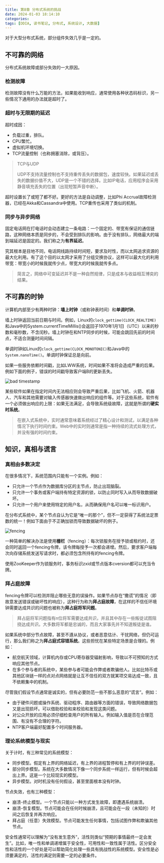 ```yaml
---
title: 第8章 分布式系统的挑战
date: 2024-01-03 18:14:10
categories:
tags: [DDIA, 读书笔记, 分布式, 系统设计, 大数据]
---
```

对于大型分布式系统，部分组件失效几乎是一定的。

## 不可靠的网络

分布式系统故障或部分失效的一大原因。

### 检测故障

检测故障没有什么万能的方法，如果能收到响应，通常使用各种状态码标识，另一些情况下通用的办法就是超时了。

### 超时与无限期的延迟

超时成因：

- 负载过重，排队。
- CPU繁忙。
- 虚拟机环境切换。
- TCP流量控制（也称拥塞消除，或背压）。

> TCP与UDP
>
> UDP不支持流量控制也不支持重传丢失的数据包，速度较快。如果延迟或丢失的数据价值不大，UDP是一个不错的选择。比如IP电话，应用程序会采用静音填充丢失的位置（出现短暂声音中断）。

超时设置长了或短了都不好。更好的方法是自动调整，比如Phi Accrual故障检测器，已经在Akka和Cassandra中使用。TCP重传也采用了类似的机制。

### 同步与异步网络

固定电话网在打电话时会动态建立一条电路：一个固定的、带宽有保证的通信链路，这种网络本质是同步的，不会受到排队的影响。由于没有排队，网络最大的端到端延迟是固定的。我们称之为**有界延迟**。

究其根本是目地不同，电话网线路持续时间短，要求及时性，而以太网追求资源的最大化利用。有了这个目的以太网才采用了分组交换协议，这样可以最大化的利用带宽：带宽小的时候我就传少点，带宽大的时候我就传多点。

> 简言之，网络中可变延迟并不是一种自然规律，只是成本与收益相互博奕的结果。

## 不可靠的时钟

计算机内部至少有两种时钟：**墙上时钟**（或称钟表时间）和**单调时钟**。

墙上时钟返回当前日期与时间。例如，Linux的`clock_gettime(CLOCK_REALTIME)`和Java中的System.currentTimeMillis()会返回子1970年1月1日（UTC）以来的秒数和毫秒数，不含闰秒。墙上时钟在和NTP同步的时候，可能会跳回先前的时间点，不适合测量时间间隔。

单调时钟如Linux的`clock_gettime(CLOCK_MONOTONIC)`和Java中的`System.nanoTime()`。单调时钟保证总是向前。

如果一些服务依赖时间戳，比如LWW系统，时间如果不准将会造成严重的后果。例如下面的例子，错误的时间戳导致客户端B的更新丢失。

![bad timestamp](bad_timestamp.jpeg)

某些软件如果在指定时间内无法相应则会导致严重后果，比如飞机、火箭、机器人、汽车和其他需要对输入传感器快速做出响应的组件等。对于这些系统，软件有一个必须做出响应的上限：如果无法满足，会导致系统级故障，这就是所谓的**硬实时系统**。

> 在嵌入式系统中，实时通常意味着系统经过了精心设计和测试，以满足各种情况下执行时间约束。Web中的实时则通常是指一种持续的流式处理方式，并没有强的时间约束。

## 知识，真相与谎言

### 真相由多数决定

在很多情况下，系统范围内只能有一个实例。例如：

- 只允许一个节点作为数据库分区的主节点，防止出现脑裂。
- 只允许一个事务或客户端持有特定资源的锁，以防止同时写入从而导致数据破坏。
- 只允许一个用户来使用特定的用户名，从而确保用户名可以唯一标识用户。

在分布式系统中，某个节点自认为它是“唯一的那个”，但不一定获得了系统法定票数的统一！例如下面由于不正确加锁而导致数据破坏的例子。

![fencing](fencing.jpeg)

一种简单的解决办法是使用**栅栏**（fencing）：每次锁服务在授予锁或租约时，还会同时返回一个fencing令牌，该令牌每授予一次都会递增。然后，要求客户端每次向存储系统发送写请求时，都必须包含所持有的fencing令牌。

使用ZooKeeper作为锁服务时，事务标识zxid或节点版本cversion都可以充当令牌。

### 拜占庭故障

fencing令牌可以检测并阻止哪些无意的误操作。如果节点存在“撒谎”的情况（即故意发送错误或破坏性的响应），这种行为称为**拜占庭故障**，在这样的不信任环境钟需要达成共识的问题也被称为**拜占庭将军问题**。

> 拜占庭将军问题指有n位将军需要达成共识，并且其中存在一些叛徒试图阻挠达成共识。大多数将军都是忠诚的，而且大家事先并不知道叛徒是谁。

如果系统中部分节点故障，甚至不遵从协议，或者恶意估计、干扰网络，但仍可运行，那么我们称之为**拜占庭式容错系统**。这些担忧在某些特定场景是合理的。例如：

- 航空航天领域，计算机内存或CPU寄存器受辐射影响，导致以不可预知的方式响应其他节点。
- 在多个参与者的系统中，某些参与者可能会作弊或者欺骗他人。比如比特币或其他区块链一样的点对点网络就是让互不信任的双方就某项交易达成一致，且不依赖集中的机制。

尽管我们假设节点通常是诚实的，但有必要防范一些不那么恶意的“谎言”。例如：

- 由于硬件问题或操作系统、驱动程序、路由器等方面的错误，导致网络数据包又是出现损坏。可以借助校验和来校验和发现这类问题。
- 对公众开放的应用必须仔细检查用户的所有输入。例如输入值是否在合理范围、有没有不合理的字符。
- NTP客户端最好配置多个时间服务器。

### 理论系统模型与现实

关于计时，有三种常见的系统模型：

- 同步模型。假定有上界的网络延迟，有上界的进程暂停和有上界的时钟误差。
- 部分同步模型。系统在大多数情况下像一个同步系统一样运行，但有时候会超出上界。这是一个比较现实的模型。
- 异步模型。对时机没有任何假设，甚至里面根本没有时钟。

节点失效，也有三种模型：

- 崩溃-终止模型。一个节点只能以一种方式发生故障，即遭遇系统崩溃。
- 崩溃-恢复模型。节点可能会在任何时候崩溃，且可能会在一段（未知的）时间之后恢复并再次响应。
- 拜占庭（任意）失效模型。节点可能发生任何事情，包括试图作弊和欺骗其他节点。

安全性通常可以理解为“没有发生意外”，活性则类似“预期的事情最终一定会发生”。比如，唯一性和单调递增属于安全性，可用性和一致性属于活性。区分安全性和活性的一个好处是可以帮助简化处理一些具有挑战性的系统模型。安全性是必须要满足的，活性的满足则需要一定的必要条件。
